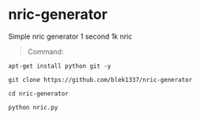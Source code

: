# nric-generator
Simple nric generator
1 second 1k nric


> Command:
```
apt-get install python git -y
```
```
git clone https://github.com/blek1337/nric-generator
```
```
cd nric-generator
```
```
python nric.py
```
